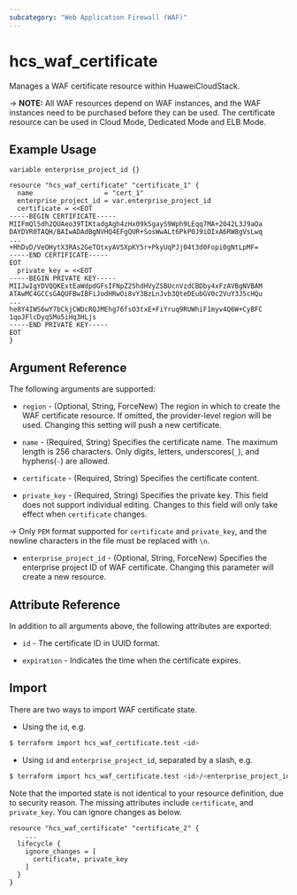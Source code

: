 ```yaml
---
subcategory: "Web Application Firewall (WAF)"
---
```


# hcs_waf_certificate

Manages a WAF certificate resource within HuaweiCloudStack.

-> **NOTE:** All WAF resources depend on WAF instances, and the WAF instances need to be purchased before they can be
used. The certificate resource can be used in Cloud Mode, Dedicated Mode and ELB Mode.

## Example Usage

```hcl
variable enterprise_project_id {}

resource "hcs_waf_certificate" "certificate_1" {
  name                  = "cert_1"
  enterprise_project_id = var.enterprise_project_id
  certificate = <<EOT
-----BEGIN CERTIFICATE-----
MIIFmQl5dh2QUAeo39TIKtadgAgh4zHx09kSgayS9Wph9LEqq7MA+2042L3J9aOa
DAYDVR0TAQH/BAIwADAdBgNVHQ4EFgQUR+SosWwALt6PkP0J9iOIxA6RW8gVsLwq
...
+HhDvD/VeOHytX3RAs2GeTOtxyAV5XpKY5r+PkyUqPJj04t3d0Fopi0gNtLpMF=
-----END CERTIFICATE-----
EOT
  private_key = <<EOT
-----BEGIN PRIVATE KEY-----
MIIJwIgYDVQQKExtEaWdpdGFsIFNpZ25hdHVyZSBUcnVzdCBDby4xFzAVBgNVBAM
ATAwMC4GCCsGAQUFBwIBFiJodHRwOi8vY3BzLnJvb3QteDEubGV0c2VuY3J5cHQu
...
he8Y4IWS6wY7bCkjCWDcRQJMEhg76fsO3txE+FiYruq9RUWhiF1myv4Q6W+CyBFC
1qoJFlcDyqSMo5iHq3HLjs
-----END PRIVATE KEY-----
EOT
}
```

## Argument Reference

The following arguments are supported:

* `region` - (Optional, String, ForceNew) The region in which to create the WAF certificate resource. If omitted, the
  provider-level region will be used. Changing this setting will push a new certificate.

* `name` - (Required, String) Specifies the certificate name. The maximum length is 256 characters. Only digits,
  letters, underscores(`_`), and hyphens(`-`) are allowed.

* `certificate` - (Required, String) Specifies the certificate content.

* `private_key` - (Required, String) Specifies the private key. This field does not support individual editing.
  Changes to this field will only take effect when `certificate` changes.

-> Only `PEM` format supported for `certificate` and `private_key`, and the newline characters in the file must be
replaced with `\n`.

* `enterprise_project_id` - (Optional, String, ForceNew) Specifies the enterprise project ID of WAF certificate.
  Changing this parameter will create a new resource.

## Attribute Reference

In addition to all arguments above, the following attributes are exported:

* `id` - The certificate ID in UUID format.

* `expiration` - Indicates the time when the certificate expires.

## Import

There are two ways to import WAF certificate state.

* Using the `id`, e.g.

```bash
$ terraform import hcs_waf_certificate.test <id>
```

* Using `id` and `enterprise_project_id`, separated by a slash, e.g.

```bash
$ terraform import hcs_waf_certificate.test <id>/<enterprise_project_id>
```

Note that the imported state is not identical to your resource definition, due to security reason. The missing
attributes include `certificate`, and `private_key`. You can ignore changes as below.

```
resource "hcs_waf_certificate" "certificate_2" {
    ...
  lifecycle {
    ignore_changes = [
      certificate, private_key
    ]
  }
}
```
